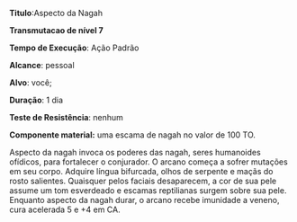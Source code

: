 **Titulo**:Aspecto da Nagah

**Transmutacao de nível 7**

**Tempo de Execução**: Ação Padrão

**Alcance**: pessoal

**Alvo**: você;

**Duração**: 1 dia

**Teste de Resistência**: nenhum

**Componente material:** uma escama de nagah no valor de 100 TO.

Aspecto da nagah invoca os poderes 
das nagah, seres humanoides ofídicos, 
para fortalecer o conjurador. O arcano 
começa a sofrer mutações em seu corpo. 
Adquire língua bifurcada, olhos de serpente e maçãs do rosto salientes. Quaisquer pelos faciais desaparecem, a cor 
de sua pele assume um tom esverdeado 
e escamas reptilianas surgem sobre sua 
pele. Enquanto aspecto da nagah durar, o 
arcano recebe imunidade a veneno, cura 
acelerada 5 e +4 em CA.